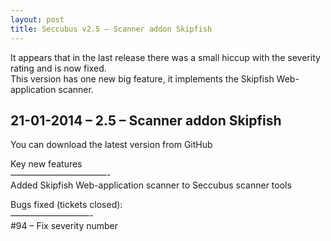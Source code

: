 ```yaml
---
layout: post
title: Seccubus v2.5 – Scanner addon Skipfish
---
```

It appears that in the last release there was a small hiccup with the severity
rating and is now fixed.  
This version has one new big feature, it implements the Skipfish Web-
application scanner.

21-01-2014 – 2.5 – Scanner addon Skipfish  
---  
You can download the latest version from GitHub

Key new features  
———————————-  
Added Skipfish Web-application scanner to Seccubus scanner tools

Bugs fixed (tickets closed):  
—————————-  
#94 – Fix severity number

